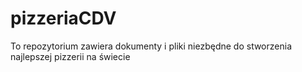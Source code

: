 # pizzeriaCDV
To repozytorium zawiera dokumenty i pliki niezbędne do stworzenia najlepszej pizzerii na świecie
